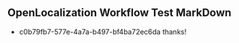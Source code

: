 ## OpenLocalization Workflow Test MarkDown
* c0b79fb7-577e-4a7a-b497-bf4ba72ec6da 
thanks!<!--HONumber=Mar16_HO3-->
